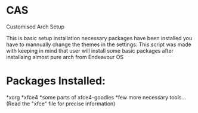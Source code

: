 # CAS
Customised Arch Setup


This is basic setup installation necessary packages have been installed you have to mannually change the themes in the settings.
This script was made with keeping in mind that user will install some basic packages after installaing almost pure arch from Endeavour OS

# Packages Installed:
   *xorg
   *xfce4
   *some parts of xfce4-goodies
   *few more necessary tools...(Read the "xfce" file for precise information)
